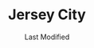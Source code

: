 ---
layout: location-page
date: Last Modified
description: "Local COVID-19 testing is available at Jersey City in Jersey City, New Jersey, USA."
permalink: "locations/new-jersey/jersey-city/jersey-city/"
tags:
  - locations
  - new-jersey
title: Jersey City
state: New Jersey
stateAbbr: NJ
hood: Jersey City
address: 575 Route 440 
city: Jersey City
zip: 07305
mapUrl: "http://maps.apple.com/?q=Jersey+City&address=575+Route+440,Jersey+City,New+Jersey,07305"
locationType: Walk-in
phone: 201-547-5535
website: https://covid19.nj.gov/locations?query=Testing+Centers&tabOrder=all%2CpromotedContent%2Clocations%2Cresources%2Cstatus%2CNJfaqs%2CAASfaqs%2Ccoronavirus
onlineBooking: undefined
closed: undefined
closedUpdate: April 15th, 2020
notes: "By appointment only. Local residents only."
days: Hours unknown
ctaMessage: Learn more
ctaUrl: "https://covid19.nj.gov/locations?query=Testing+Centers&tabOrder=all%2CpromotedContent%2Clocations%2Cresources%2Cstatus%2CNJfaqs%2CAASfaqs%2Ccoronavirus"
---
